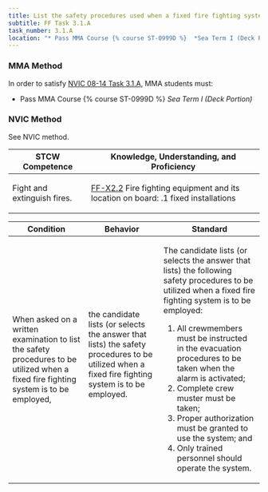 ```yaml
---
title: List the safety procedures used when a fixed fire fighting system is to be employed
subtitle: FF Task 3.1.A 
task_number: 3.1.A
location: "* Pass MMA Course {% course ST-0999D %}  *Sea Term I (Deck Portion)*" 
---
```



### MMA Method

In order to satisfy  [NVIC 08-14  Task  3.1.A]({{site.baseurl}}/assets/images/nvic-08-14.pdf), MMA students must:

* Pass MMA Course {% course ST-0999D %}  *Sea Term I (Deck Portion)*


### NVIC Method

<a onclick="togglevisibility('nvic_methods')" >See NVIC method.</a>

<div id='nvic_methods' class='hide'>

<table>
<thead>
<tr>
<th class='forty'> STCW Competence </th>
<th class='sixty'> Knowledge, Understanding, and Proficiency </th>
</tr>
</thead>




<tbody>
<tr><td markdown='1'>

Fight and extinguish fires.

</td><td markdown='1'>

[FF-X2.2]({{site.baseurl}}/tables/612.html#FF-X2.2) Fire fighting equipment and its location on board:
.1  fixed installations

</td></tr>


</tbody>
</table>


<table>
<thead>
<tr><th class='twenty'>  Condition </th><th class='twenty'> Behavior </th><th  class='sixty'>Standard </th></tr>
</thead>
<tbody >



<tr><td markdown='1'>

When asked on a written examination to list the safety procedures to be utilized when a fixed fire fighting system is to be employed,

</td><td markdown='1'>

the candidate lists (or selects the answer that lists) the safety procedures to be utilized when a fixed fire fighting system is to be employed.

<br>

<div class="tooltip">
<span class="tooltiptext">
</span>
</div>


</td><td markdown='1'>

The candidate lists (or selects the answer that lists) the following safety procedures to be utilized when a fixed fire fighting system is to be employed:
 
1.  All crewmembers must be instructed in the evacuation procedures to be taken when the alarm is activated; 
2.  Complete crew muster must be taken; 
3.  Proper authorization must be granted to use the system; and 
4.  Only trained personnel should operate the system.

</td></tr>
</tbody>
</table>
</div>
